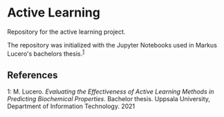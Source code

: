 # Active Learning

Repository for the active learning project.

The repository was initialized with the Jupyter Notebooks used in
Markus Lucero's bachelors thesis.<sup>[1](#RefMLucero2021)</sup>


## References
<a name="RefMLucero2021">1</a>: M. Lucero. *Evaluating the Effectiveness
of Active Learning Methods in Predicting Biochemical
Properties*. Bachelor thesis. Uppsala University, Department of Information Technology. 2021
